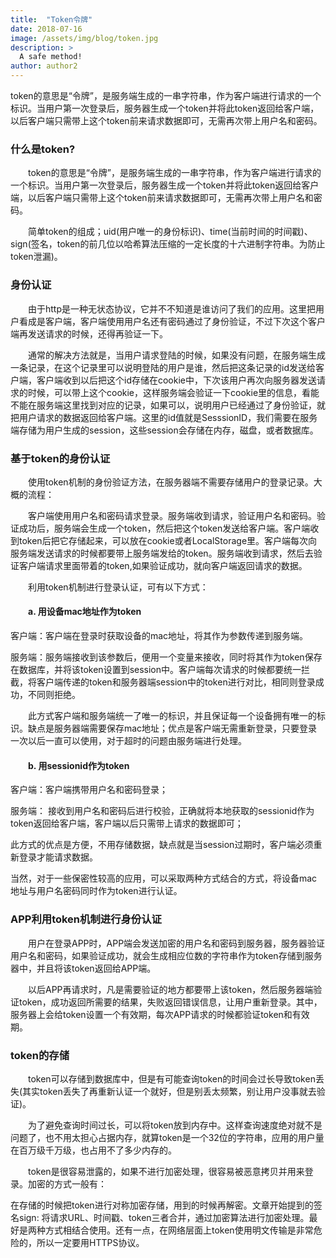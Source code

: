 ```yaml
---
title:  "Token令牌"
date: 2018-07-16
image: /assets/img/blog/token.jpg
description: >
  A safe method! 
author: author2
---
```


token的意思是“令牌”，是服务端生成的一串字符串，作为客户端进行请求的一个标识。当用户第一次登录后，服务器生成一个token并将此token返回给客户端，以后客户端只需带上这个token前来请求数据即可，无需再次带上用户名和密码。

### **什么是token?**

　　token的意思是“令牌”，是服务端生成的一串字符串，作为客户端进行请求的一个标识。当用户第一次登录后，服务器生成一个token并将此token返回给客户端，以后客户端只需带上这个token前来请求数据即可，无需再次带上用户名和密码。

　　简单token的组成；uid(用户唯一的身份标识)、time(当前时间的时间戳)、sign(签名，token的前几位以哈希算法压缩的一定长度的十六进制字符串。为防止token泄漏)。

### **身份认证**

　　由于http是一种无状态协议，它并不不知道是谁访问了我们的应用。这里把用户看成是客户端，客户端使用用户名还有密码通过了身份验证，不过下次这个客户端再发送请求的时候，还得再验证一下。

　　通常的解决方法就是，当用户请求登陆的时候，如果没有问题，在服务端生成一条记录，在这个记录里可以说明登陆的用户是谁，然后把这条记录的id发送给客户端，客户端收到以后把这个id存储在cookie中，下次该用户再次向服务器发送请求的时候，可以带上这个cookie，这样服务端会验证一下cookie里的信息，看能不能在服务端这里找到对应的记录，如果可以，说明用户已经通过了身份验证，就把用户请求的数据返回给客户端。这里的id值就是SesssionID，我们需要在服务端存储为用户生成的session，这些session会存储在内存，磁盘，或者数据库。

### **基于token的身份认证**

　　使用token机制的身份验证方法，在服务器端不需要存储用户的登录记录。大概的流程：

　　客户端使用用户名和密码请求登录。服务端收到请求，验证用户名和密码。验证成功后，服务端会生成一个token，然后把这个token发送给客户端。客户端收到token后把它存储起来，可以放在cookie或者LocalStorage里。客户端每次向服务端发送请求的时候都要带上服务端发给的token。服务端收到请求，然后去验证客户端请求里面带着的token,如果验证成功，就向客户端返回请求的数据。

　　利用token机制进行登录认证，可有以下方式：

#### 　　**a. 用设备mac地址作为token**

客户端：客户端在登录时获取设备的mac地址，将其作为参数传递到服务端。

服务端：服务端接收到该参数后，便用一个变量来接收，同时将其作为token保存在数据库，并将该token设置到session中。客户端每次请求的时候都要统一拦截，将客户端传递的token和服务器端session中的token进行对比，相同则登录成功，不同则拒绝。

　　此方式客户端和服务端统一了唯一的标识，并且保证每一个设备拥有唯一的标识。缺点是服务器端需要保存mac地址；优点是客户端无需重新登录，只要登录一次以后一直可以使用，对于超时的问题由服务端进行处理。

#### 　　**b. 用sessionid作为token**

客户端：客户端携带用户名和密码登录；

服务端： 接收到用户名和密码后进行校验，正确就将本地获取的sessionid作为token返回给客户端，客户端以后只需带上请求的数据即可；

此方式的优点是方便，不用存储数据，缺点就是当session过期时，客户端必须重新登录才能请求数据。

当然，对于一些保密性较高的应用，可以采取两种方式结合的方式，将设备mac地址与用户名密码同时作为token进行认证。

### **APP利用token机制进行身份认证**

　　用户在登录APP时，APP端会发送加密的用户名和密码到服务器，服务器验证用户名和密码，如果验证成功，就会生成相应位数的字符串作为token存储到服务器中，并且将该token返回给APP端。

　　以后APP再请求时，凡是需要验证的地方都要带上该token，然后服务器端验证token，成功返回所需要的结果，失败返回错误信息，让用户重新登录。其中，服务器上会给token设置一个有效期，每次APP请求的时候都验证token和有效期。

### **token的存储**

　　token可以存储到数据库中，但是有可能查询token的时间会过长导致token丢失(其实token丢失了再重新认证一个就好，但是别丢太频繁，别让用户没事就去验证)。

　　为了避免查询时间过长，可以将token放到内存中。这样查询速度绝对就不是问题了，也不用太担心占据内存，就算token是一个32位的字符串，应用的用户量在百万级千万级，也占用不了多少内存的。

　　token是很容易泄露的，如果不进行加密处理，很容易被恶意拷贝并用来登录。加密的方式一般有：

在存储的时候把token进行对称加密存储，用到的时候再解密。文章开始提到的签名sign: 将请求URL、时间戳、token三者合并，通过加密算法进行加密处理。最好是两种方式相结合使用。还有一点，在网络层面上token使用明文传输是非常危险的，所以一定要用HTTPS协议。

 